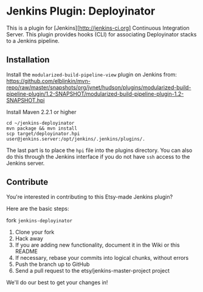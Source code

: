 Jenkins Plugin: Deployinator
==============================

This is a plugin for [Jenkins][http://jenkins-ci.org] Continuous Integration Server.  This plugin provides hooks (CLI) for associating Deployinator stacks to a Jenkins pipeline.

Installation
---------------------------

Install the `modularized-build-pipeline-view` plugin on Jenkins from:
https://github.com/elblinkin/mvn-repo/raw/master/snapshots/org/jvnet/hudson/plugins/modularized-build-pipeline-plugin/1.2-SNAPSHOT/modularized-build-pipeline-plugin-1.2-SNAPSHOT.hpi

Install Maven 2.2.1 or higher

    cd ~/jenkins-deployinator
    mvn package && mvn install
    scp target/deployinator.hpi user@jenkins.server:/opt/jenkins/.jenkins/plugins/.

The last part is to place the `hpi` file into the plugins directory.  You can also do this through the Jenkins interface if you do not have `ssh` access to the Jenkins server.

Contribute
---------------------------

You're interested in contributing to this Etsy-made Jenkins plugin?

Here are the basic steps:

fork `jenkins-deployinator`

1. Clone your fork
2. Hack away
3. If you are adding new functionality, document it in the Wiki or this README
4. If necessary, rebase your commits into logical chunks, without errors
5. Push the branch up to GitHub
6. Send a pull request to the etsy/jenkins-master-project project

We'll do our best to get your changes in!

[jenkins]: http://jenkins-ci.org
[etsy]: http://www.etsy.com
[blog post]: TBD

